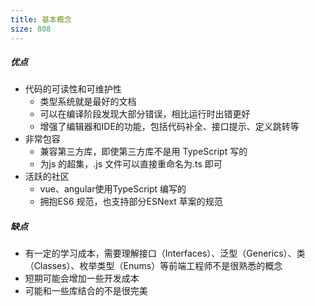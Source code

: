 ```yaml
---
title: 基本概念
size: 808
---
```

##### 优点

- 代码的可读性和可维护性
  - 类型系统就是最好的文档
  - 可以在编译阶段发现大部分错误，相比运行时出错更好
  - 增强了编辑器和IDE的功能，包括代码补全、接口提示、定义跳转等
- 非常包容
  - 兼容第三方库，即使第三方库不是用 TypeScript 写的
  - 为js 的超集，.js 文件可以直接重命名为.ts 即可
- 活跃的社区
  - vue、angular使用TypeScript 编写的
  - 拥抱ES6 规范，也支持部分ESNext 草案的规范

##### 缺点

- 有一定的学习成本，需要理解接口（Interfaces）、泛型（Generics）、类（Classes）、枚举类型（Enums）等前端工程师不是很熟悉的概念
- 短期可能会增加一些开发成本
- 可能和一些库结合的不是很完美
